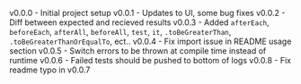 v0.0.0 - Initial project setup
v0.0.1 - Updates to UI, some bug fixes
v0.0.2 - Diff between expected and recieved results
v0.0.3 - Added `afterEach`, `beforeEach`, `afterAll`, `beforeAll`, `test`, `it`, `.toBeGreaterThan`, `.toBeGreaterThanOrEqualTo`, ect..
v0.0.4 - Fix import issue in README usage section
v0.0.5 - Switch errors to be thrown at compile time instead of runtime
v0.0.6 - Failed tests should be pushed to bottom of logs
v0.0.8 - Fix readme typo in v0.0.7
